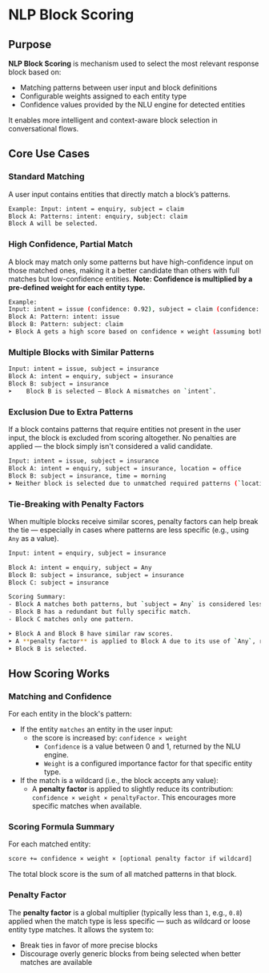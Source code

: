 # NLP Block Scoring
## Purpose 

**NLP Block Scoring** is  mechanism used to select the most relevant response block based on:

- Matching patterns between user input and block definitions
- Configurable weights assigned to each entity type
- Confidence values provided by the NLU engine for detected entities

It enables more intelligent and context-aware block selection in conversational flows.

## Core Use Cases
### Standard Matching

A user input contains entities that directly match a block’s patterns.
```bash
Example: Input: intent = enquiry, subject = claim
Block A: Patterns: intent: enquiry, subject: claim
Block A will be selected.
```

### High Confidence, Partial Match

A block may match only some patterns but have high-confidence input on those matched ones, making it a better candidate than others with full matches but low-confidence entities.
**Note: Confidence is multiplied by a pre-defined weight for each entity type.**

```bash
Example:
Input: intent = issue (confidence: 0.92), subject = claim (confidence: 0.65)
Block A: Pattern: intent: issue
Block B: Pattern: subject: claim
➤ Block A gets a high score based on confidence × weight (assuming both weights are equal to 1).
```

### Multiple Blocks with Similar Patterns

```bash
Input: intent = issue, subject = insurance
Block A: intent = enquiry, subject = insurance
Block B: subject = insurance
➤    Block B is selected — Block A mismatches on `intent`.
```

### Exclusion Due to Extra Patterns

If a block contains patterns that require entities not present in the user input, the block is excluded from scoring altogether. No penalties are applied — the block simply isn't considered a valid candidate.

```bash
Input: intent = issue, subject = insurance
Block A: intent = enquiry, subject = insurance, location = office
Block B: subject = insurance, time = morning
➤ Neither block is selected due to unmatched required patterns (`location`, `time`)
```

### Tie-Breaking with Penalty Factors

When multiple blocks receive similar scores, penalty factors can help break the tie — especially in cases where patterns are less specific (e.g., using `Any` as a value).

```bash
Input: intent = enquiry, subject = insurance

Block A: intent = enquiry, subject = Any
Block B: subject = insurance, subject = insurance
Block C: subject = insurance

Scoring Summary:
- Block A matches both patterns, but `subject = Any` is considered less specific.
- Block B has a redundant but fully specific match.
- Block C matches only one pattern.

➤ Block A and Block B have similar raw scores.
➤ A **penalty factor** is applied to Block A due to its use of `Any`, reducing its final score.
➤ Block B is selected.
```

## How Scoring Works
### Matching and Confidence

For each entity in the block's pattern:
- If the entity `matches` an entity in the user input:
    - the score is increased by: `confidence × weight`
        - `Confidence` is a value between 0 and 1, returned by the NLU engine.
        - `Weight` is a configured importance factor for that specific entity type.
- If the match is a wildcard (i.e., the block accepts any value):
   - A **penalty factor** is applied to slightly reduce its contribution:
    ``confidence × weight × penaltyFactor``. This encourages more specific matches when available.

### Scoring Formula Summary

For each matched entity: 

```bash
score += confidence × weight × [optional penalty factor if wildcard]
```

The total block score is the sum of all matched patterns in that block.

### Penalty Factor

The **penalty factor** is a global multiplier (typically less than `1`, e.g., `0.8`) applied when the match type is less specific — such as wildcard or loose entity type matches. It allows the system to:
- Break ties in favor of more precise blocks
- Discourage overly generic blocks from being selected when better matches are available
